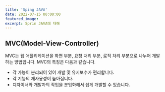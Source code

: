 ```yaml
---
title: 'Sping JAVA'
date: 2022-07-15 00:00:00
featured_image: 
excerpt: Sprin JAVA에 대해
---
```


## MVC(Model-View-Controller)

MVC는 웹 애플리케이션을 화면 부분, 요청 처리 부분, 로직 처리 부분으로 나누어 개발하는 방법입니다. MVC의 특징은 다음과 같습니다.

* 각 가능이 분리되어 있어 개발 및 유지보수가 편리합니다.
* 각 기능의 재사용성이 높아집니다.
* 디자이너와 개발자의 작업을 분업화해서 쉽게 개발할 수 있습니다.
